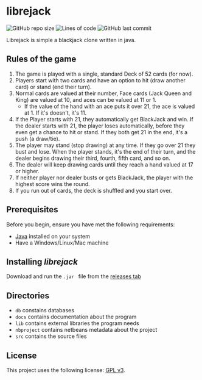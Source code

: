 # librejack

![GitHub repo size](https://img.shields.io/github/repo-size/michaelneuper/librejack?style=flat-square)
![Lines of code](https://img.shields.io/tokei/lines/github/michaelneuper/librejack?style=flat-square)
![GitHub last commit](https://img.shields.io/github/last-commit/michaelneuper/librejack?style=flat-square)

Librejack is simple a blackjack clone written in java.

## Rules of the game

1. The game is played with a single, standard Deck of 52 cards (for now).
2. Players start with two cards and have an option to hit (draw another card) or stand (end their turn).
3. Normal cards are valued at their number, Face cards (Jack Queen and King) are valued at 10, and aces can be valued at 11 or 1.
   - If the value of the hand with an ace puts it over 21, the ace is valued at 1. If it's doesn't, it's 11.
4. If the Player starts with 21, they automatically get BlackJack and win. If the dealer starts with 21, the player loses automatically, before they even get a chance to hit or stand. If they both get 21 in the end, it's a push (a draw/tie).
5. The player may stand (stop drawing) at any time. If they go over 21 they bust and lose. When the player stands, it's the end of their turn, and the dealer begins drawing their third, fourth, fifth card, and so on.
6. The dealer will keep drawing cards until they reach a hand valued at 17 or higher.
7. If neither player nor dealer busts or gets BlackJack, the player with the highest score wins the round.
8. If you run out of cards, the deck is shuffled and you start over.

## Prerequisites

Before you begin, ensure you have met the following requirements:
* [Java](https://www.java.com/en/download/) installed on your system
* Have a Windows/Linux/Mac machine

## Installing *librejack* 

Download and run the `.jar ` file from the [releases tab](https://github.com/michaelneuper/librejack/releases)

## Directories
+ `db` constains databases
+ `docs` contains documentation about the program
+ `lib` contains external libraries the program needs
+ `nbproject` contains netbeans metadata about the project
+ `src` contains the source files

## License

This project uses the following license: [GPL v3](https://github.com/michaelneuper/librejack/blob/main/LICENSE.txt).